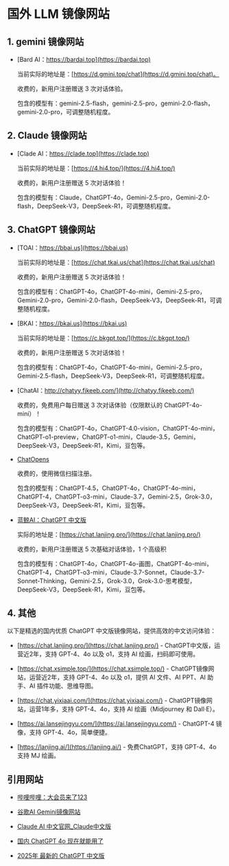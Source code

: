 # 国外 LLM 镜像网站

## 1. gemini 镜像网站

- [Bard AI：https://bardai.top](https://bardai.top)

    当前实际的地址是：[https://d.gmini.top/chat](https://d.gmini.top/chat)。

    收费的，新用户注册赠送 3 次对话体验。

    包含的模型有：gemini-2.5-flash，gemini-2.5-pro，gemini-2.0-flash，gemini-2.0-pro，可调整随机程度。

## 2. Claude 镜像网站

- [Clade AI：https://clade.top](https://clade.top)

    当前实际的地址是：[https://4.hi4.top/](https://4.hi4.top/)

    收费的，新用户注册赠送 5 次对话体验！

    包含的模型有：Claude，ChatGPT-4o，Gemini-2.5-pro，Gemini-2.0-flash，DeepSeek-V3，DeepSeek-R1，可调整随机程度。

## 3. ChatGPT 镜像网站

- [TOAI：https://bbai.us](https://bbai.us)

    当前实际的地址是：[https://chat.tkai.us/chat](https://chat.tkai.us/chat)

    收费的，新用户注册赠送 5 次对话体验！

    包含的模型有：ChatGPT-4o，ChatGPT-4o-mini，Gemini-2.5-pro，Gemini-2.0-pro，Gemini-2.0-flash，DeepSeek-V3，DeepSeek-R1，可调整随机程度。

- [BKAI：https://bkai.us](https://bkai.us)

    当前实际的地址是：[https://c.bkgpt.top/](https://c.bkgpt.top/)

    收费的，新用户注册赠送 5 次对话体验！

    包含的模型有：ChatGPT-4o，ChatGPT-4o-mini，Gemini-2.5-pro，Gemini-2.5-flash，DeepSeek-V3，DeepSeek-R1，可调整随机程度。

- [ChatAI：http://chatyy.fjkeeb.com/](http://chatyy.fjkeeb.com/)

    收费的，免费用户每日赠送 3 次对话体验（仅限默认的 ChatGPT-4o-mini）！

    包含的模型有：ChatGPT-4o，ChatGPT-4.0-vision，ChatGPT-4o-mini，ChatGPT-o1-preview，ChatGPT-o1-mini，Claude-3.5，Gemini，DeepSeek-V3，DeepSeek-R1，Kimi，豆包等。

- [ChatOpens](https://www.techopens.com/Web/List.html)

    收费的，使用微信扫描注册。

    包含的模型有：ChatGPT-4.5，ChatGPT-4o，ChatGPT-4o-mini，ChatGPT-4，ChatGPT-o3-mini，Claude-3.7，Gemini-2.5，Grok-3.0，DeepSeek-V3，DeepSeek-R1，Kimi，豆包等。

- [蓝鲸AI：ChatGPT 中文版](https://gptchinese.github.io/GPT/)

    实际的地址是：[https://chat.lanjing.pro/](https://chat.lanjing.pro/)

    收费的，新用户注册赠送 5 次基础对话体验，1 个高级积

    包含的模型有：ChatGPT-4o，ChatGPT-4o-画图，ChatGPT-4o-mini，ChatGPT-4，ChatGPT-o3-mini，Claude-3.7-Sonnet，Claude-3.7-Sonnet-Thinking，Gemini-2.5，Grok-3.0，Grok-3.0-思考模型，DeepSeek-V3，DeepSeek-R1，Kimi，豆包等。

## 4. 其他

以下是精选的国内优质 ChatGPT 中文版镜像网站，提供高效的中文访问体验：

- [https://chat.lanjing.pro/](https://chat.lanjing.pro/) - ChatGPT中文版，运营近2年，支持 GPT-4、4o 以及 o1，支持 AI 绘画，扫码即可使用。

- [https://chat.xsimple.top/](https://chat.xsimple.top/) - ChatGPT镜像网站，运营近2年，支持 GPT-4、4o 以及 o1，提供 AI 文件、AI PPT、AI 助手、AI 插件功能、思维导图。

- [https://chat.yixiaai.com/](https://chat.yixiaai.com/) - ChatGPT镜像网站，运营1年多，支持 GPT-4、4o，支持 AI 绘画（Midjourney 和 Dall·E）。

- [https://ai.lansejingyu.com/](https://ai.lansejingyu.com/) - ChatGPT-4 镜像，支持 GPT-4、4o，简单便捷。

- [https://lanjing.ai/](https://lanjing.ai/) - 免费ChatGPT，支持 GPT-4、4o 支持 MJ 绘画。

## 引用网站

- [哔哩哔哩：大会员来了123](https://space.bilibili.com/3546697410021621)

- [谷歌AI Gemini镜像网站](https://www.bilibili.com/opus/959823851167940615)

- [Claude AI 中文官网_Claude中文版](https://www.bilibili.com/opus/975198665622683652)

- [国内 ChatGPT 4o 现在就能用了](https://www.bilibili.com/opus/965084266983587848)

- [2025年 最新的 ChatGPT 中文版](https://gptchinese.github.io/GPT/)

